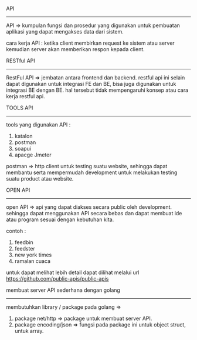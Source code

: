 API
**************
API 
=> kumpulan fungsi dan prosedur yang digunakan untuk pembuatan aplikasi
yang dapat mengakses data dari sistem. 

cara kerja API :
ketika client membirkan request ke sistem atau server kemudian server akan memberikan respon kepada client.


RESTful API
***********************
RestFul API
=> jembatan antara frontend dan backend.
restful api ini selain dapat digunakan untuk integrasi FE dan BE, bisa juga digunakan untuk integrasi BE dengan BE. 
hal tersebut tidak mempengaruhi konsep atau cara kerja restful api.


TOOLS API 
************************
tools yang digunakan API :
1. katalon
2. postman
3. soapui
4. apacge Jmeter

postman
=> http client untuk testing suatu website, sehingga dapat membantu serta mempermudah development untuk melakukan testing suatu product atau website.


OPEN API 
*************
open API
=> api yang dapat diakses secara public oleh development.
sehingga dapat menggunakan API secara bebas dan dapat membuat ide atau program sesuai dengan kebutuhan kita. 

contoh :
1. feedbin
2. feedster
3. new york times
4. ramalan cuaca 

untuk dapat melihat lebih detail dapat dilihat melalui url 
https://github.com/public-apis/public-apis


membuat server API sederhana dengan golang 
***********************************************
membutuhkan library / package pada golang 
=> 
1. package net/http 
=> package untuk membuat server API. 
2. package encoding/json
=> fungsi pada package ini untuk object struct, untuk array. 




